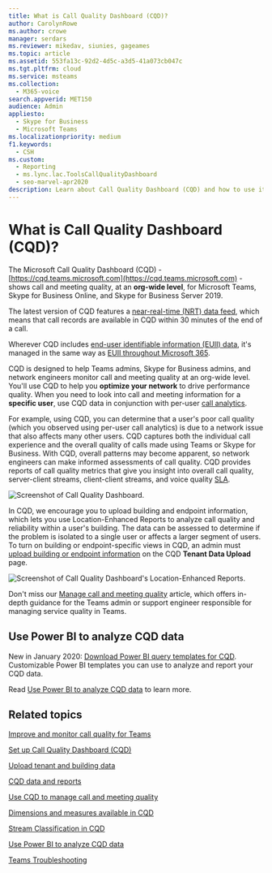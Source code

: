 ```yaml
---
title: What is Call Quality Dashboard (CQD)?
author: CarolynRowe
ms.author: crowe
manager: serdars
ms.reviewer: mikedav, siunies, gageames
ms.topic: article
ms.assetid: 553fa13c-92d2-4d5c-a3d5-41a073cb047c
ms.tgt.pltfrm: cloud
ms.service: msteams
ms.collection: 
  - M365-voice
search.appverid: MET150
audience: Admin
appliesto: 
  - Skype for Business
  - Microsoft Teams
ms.localizationpriority: medium
f1.keywords: 
  - CSH
ms.custom: 
  - Reporting
  - ms.lync.lac.ToolsCallQualityDashboard
  - seo-marvel-apr2020
description: Learn about Call Quality Dashboard (CQD) and how to use it to  see reports on meeting and call quality in Microsoft Teams.
---
```


# What is Call Quality Dashboard (CQD)?

The Microsoft Call Quality Dashboard (CQD) - [https://cqd.teams.microsoft.com](https://cqd.teams.microsoft.com) - shows call and meeting quality, at an **org-wide level**, for Microsoft Teams, Skype for Business Online, and Skype for Business Server 2019. 

  
The latest version of CQD features a [near-real-time (NRT) data feed](CQD-data-and-reports.md), which means that call records are available in CQD within 30 minutes of the end of a call.

Wherever CQD includes [end-user identifiable information (EUII) data](CQD-data-and-reports.md#euii-data), it's managed in the same way as [EUII throughout Microsoft 365](/office365/Enterprise/office-365-data-retention-deletion-and-destruction-overview).

CQD is designed to help Teams admins, Skype for Business admins, and network engineers monitor call and meeting quality at an org-wide level. You'll use CQD to help you **optimize your network** to drive performance quality. When you need to look into call and meeting information for a **specific user**, use CQD data in conjunction with per-user [call analytics](use-call-analytics-to-troubleshoot-poor-call-quality.md).

For example, using CQD, you can determine that a user's poor call quality (which you observed using per-user call analytics) is due to a network issue that also affects many other users. CQD captures both the individual call experience and the overall quality of calls made using Teams or Skype for Business. With CQD, overall patterns may become apparent, so network engineers can make informed assessments of call quality. CQD provides reports of call quality metrics that give you insight into overall call quality, server-client streams, client-client streams, and voice quality [SLA](https://go.microsoft.com/fwlink/p/?linkid=846252). 
  
![Screenshot of Call Quality Dashboard.](media/teams-difference-between-call-analytics-and-call-quality-dashboard-image3.png)

In CQD, we encourage you to upload building and endpoint information, which lets you use Location-Enhanced Reports to analyze call quality and reliability within a user's building. The data can be assessed to determine if the problem is isolated to a single user or affects a larger segment of users. To turn on building or endpoint-specific views in CQD, an admin must [upload building or endpoint information](CQD-upload-tenant-building-data.md) on the CQD **Tenant Data Upload** page.

![Screenshot of Call Quality Dashboard's Location-Enhanced Reports.](media/teams-difference-between-call-analytics-and-call-quality-dashboard-image4.png)

Don't miss our [Manage call and meeting quality](quality-of-experience-review-guide.md) article, which offers in-depth guidance for the Teams admin or support engineer responsible for managing service quality in Teams.


## Use Power BI to analyze CQD data

New in January 2020: [Download Power BI query templates for CQD](https://github.com/MicrosoftDocs/OfficeDocs-SkypeForBusiness/blob/live/Teams/downloads/CQD-Power-BI-query-templates.zip?raw=true). Customizable Power BI templates you can use to analyze and report your CQD data.

Read [Use Power BI to analyze CQD data](CQD-Power-BI-query-templates.md) to learn more.



## Related topics

[Improve and monitor call quality for Teams](monitor-call-quality-qos.md)

[Set up Call Quality Dashboard (CQD)](turning-on-and-using-call-quality-dashboard.md)

[Upload tenant and building data](CQD-upload-tenant-building-data.md)

[CQD data and reports](CQD-data-and-reports.md)

[Use CQD to manage call and meeting quality](quality-of-experience-review-guide.md)

[Dimensions and measures available in CQD](dimensions-and-measures-available-in-call-quality-dashboard.md)

[Stream Classification in CQD](stream-classification-in-call-quality-dashboard.md)

[Use Power BI to analyze CQD data](CQD-Power-BI-query-templates.md)


[Teams Troubleshooting](/MicrosoftTeams/troubleshoot/teams)
